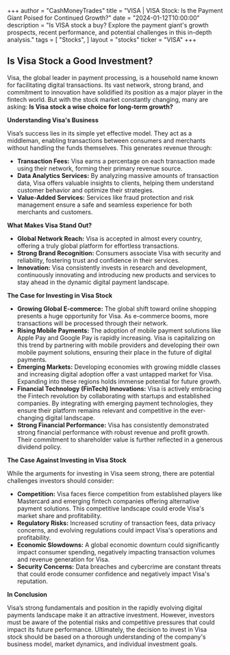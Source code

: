 +++
author = "CashMoneyTrades"
title = "VISA |  VISA Stock: Is the Payment Giant Poised for Continued Growth?"
date = "2024-01-12T10:00:00"
description = "Is VISA stock a buy? Explore the payment giant's growth prospects, recent performance, and potential challenges in this in-depth analysis."
tags = [
"Stocks",
]
layout = "stocks"
ticker = "VISA"
+++
        


## Is Visa Stock a Good Investment?

Visa, the global leader in payment processing, is a household name known for facilitating digital transactions. Its vast network, strong brand, and commitment to innovation have solidified its position as a major player in the fintech world. But with the stock market constantly changing, many are asking: **Is Visa stock a wise choice for long-term growth?**

**Understanding Visa's Business**

Visa’s success lies in its simple yet effective model. They act as a middleman, enabling transactions between consumers and merchants without handling the funds themselves. This generates revenue through:

* **Transaction Fees:** Visa earns a percentage on each transaction made using their network, forming their primary revenue source.
* **Data Analytics Services:** By analyzing massive amounts of transaction data, Visa offers valuable insights to clients, helping them understand customer behavior and optimize their strategies.
* **Value-Added Services:**  Services like fraud protection and risk management ensure a safe and seamless experience for both merchants and customers.

**What Makes Visa Stand Out?**

* **Global Network Reach:** Visa is accepted in almost every country, offering a truly global platform for effortless transactions.
* **Strong Brand Recognition:**  Consumers associate Visa with security and reliability, fostering trust and confidence in their services.
* **Innovation:** Visa consistently invests in research and development, continuously innovating and introducing new products and services to stay ahead in the dynamic digital payment landscape.

**The Case for Investing in Visa Stock**

* **Growing Global E-commerce:** The global shift toward online shopping presents a huge opportunity for Visa. As e-commerce booms, more transactions will be processed through their network.
* **Rising Mobile Payments:** The adoption of mobile payment solutions like Apple Pay and Google Pay is rapidly increasing. Visa is capitalizing on this trend by partnering with mobile providers and developing their own mobile payment solutions, ensuring their place in the future of digital payments.
* **Emerging Markets:** Developing economies with growing middle classes and increasing digital adoption offer a vast untapped market for Visa. Expanding into these regions holds immense potential for future growth.
* **Financial Technology (FinTech) Innovations:** Visa is actively embracing the Fintech revolution by collaborating with startups and established companies. By integrating with emerging payment technologies, they ensure their platform remains relevant and competitive in the ever-changing digital landscape.
* **Strong Financial Performance:** Visa has consistently demonstrated strong financial performance with robust revenue and profit growth. Their commitment to shareholder value is further reflected in a generous dividend policy.

**The Case Against Investing in Visa Stock**

While the arguments for investing in Visa seem strong, there are potential challenges investors should consider:

* **Competition:** Visa faces fierce competition from established players like Mastercard and emerging fintech companies offering alternative payment solutions. This competitive landscape could erode Visa's market share and profitability.
* **Regulatory Risks:**  Increased scrutiny of transaction fees, data privacy concerns, and evolving regulations could impact Visa's operations and profitability.
* **Economic Slowdowns:** A global economic downturn could significantly impact consumer spending, negatively impacting transaction volumes and revenue generation for Visa.
* **Security Concerns:** Data breaches and cybercrime are constant threats that could erode consumer confidence and negatively impact Visa's reputation.

**In Conclusion**

Visa’s strong fundamentals and position in the rapidly evolving digital payments landscape make it an attractive investment. However, investors must be aware of the potential risks and competitive pressures that could impact its future performance. Ultimately, the decision to invest in Visa stock should be based on a thorough understanding of the company's business model, market dynamics, and individual investment goals. 

        
